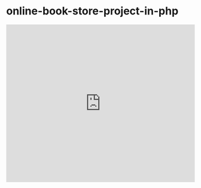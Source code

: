 # online-book-store-project-in-php

<div class="glitch-embed-wrap" style="height: 420px; width: 100%;">
  <iframe
    src="https://glitch.com/embed/#!/embed/island-hail-slip?path=README.md&previewSize=0"
    title="island-hail-slip on Glitch"
    allow="geolocation; microphone; camera; midi; vr; encrypted-media"
    style="height: 100%; width: 100%; border: 0;">
  </iframe>
</div>

